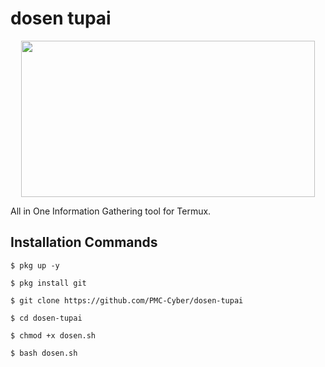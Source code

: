 # dosen tupai
<p align="center">
  <img src="https://i.ibb.co/3WhvW61/IMG-20231217-192919.jpg" width="470" height="250">
</p>
All in One Information Gathering tool for Termux.

## Installation Commands

`$ pkg up -y`

`$ pkg install git`

`$ git clone https://github.com/PMC-Cyber/dosen-tupai`

`$ cd dosen-tupai`

`$ chmod +x dosen.sh`

`$ bash dosen.sh`
